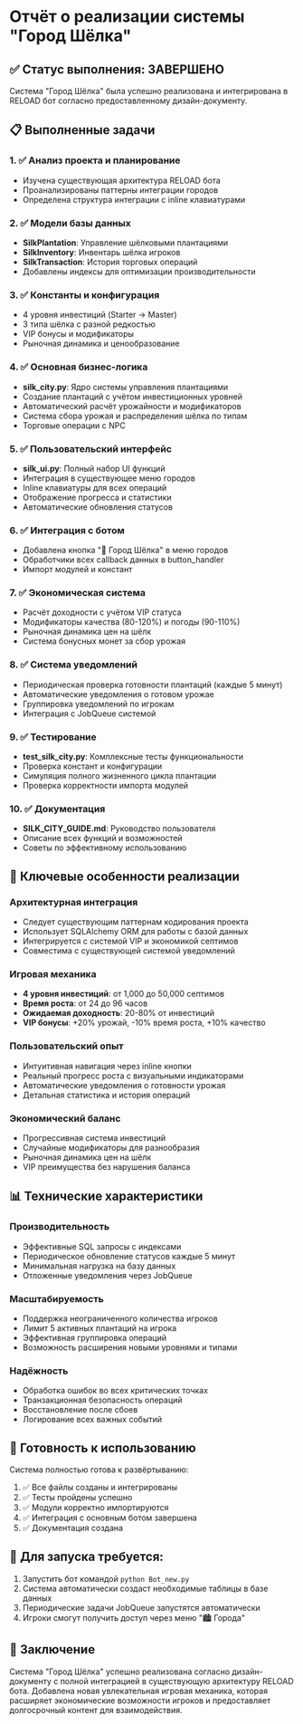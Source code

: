 # Отчёт о реализации системы "Город Шёлка"

## ✅ Статус выполнения: ЗАВЕРШЕНО

Система "Город Шёлка" была успешно реализована и интегрирована в RELOAD бот согласно предоставленному дизайн-документу.

## 📋 Выполненные задачи

### 1. ✅ Анализ проекта и планирование
- Изучена существующая архитектура RELOAD бота
- Проанализированы паттерны интеграции городов
- Определена структура интеграции с inline клавиатурами

### 2. ✅ Модели базы данных
- **SilkPlantation**: Управление шёлковыми плантациями
- **SilkInventory**: Инвентарь шёлка игроков
- **SilkTransaction**: История торговых операций
- Добавлены индексы для оптимизации производительности

### 3. ✅ Константы и конфигурация
- 4 уровня инвестиций (Starter → Master)
- 3 типа шёлка с разной редкостью
- VIP бонусы и модификаторы
- Рыночная динамика и ценообразование

### 4. ✅ Основная бизнес-логика
- **silk_city.py**: Ядро системы управления плантациями
- Создание плантаций с учётом инвестиционных уровней
- Автоматический расчёт урожайности и модификаторов
- Система сбора урожая и распределения шёлка по типам
- Торговые операции с NPC

### 5. ✅ Пользовательский интерфейс
- **silk_ui.py**: Полный набор UI функций
- Интеграция в существующее меню городов
- Inline клавиатуры для всех операций
- Отображение прогресса и статистики
- Автоматические обновления статусов

### 6. ✅ Интеграция с ботом
- Добавлена кнопка "🧵 Город Шёлка" в меню городов
- Обработчики всех callback данных в button_handler
- Импорт модулей и констант

### 7. ✅ Экономическая система
- Расчёт доходности с учётом VIP статуса
- Модификаторы качества (80-120%) и погоды (90-110%)
- Рыночная динамика цен на шёлк
- Система бонусных монет за сбор урожая

### 8. ✅ Система уведомлений
- Периодическая проверка готовности плантаций (каждые 5 минут)
- Автоматические уведомления о готовом урожае
- Группировка уведомлений по игрокам
- Интеграция с JobQueue системой

### 9. ✅ Тестирование
- **test_silk_city.py**: Комплексные тесты функциональности
- Проверка констант и конфигурации
- Симуляция полного жизненного цикла плантации
- Проверка корректности импорта модулей

### 10. ✅ Документация
- **SILK_CITY_GUIDE.md**: Руководство пользователя
- Описание всех функций и возможностей
- Советы по эффективному использованию

## 🎯 Ключевые особенности реализации

### Архитектурная интеграция
- Следует существующим паттернам кодирования проекта
- Использует SQLAlchemy ORM для работы с базой данных
- Интегрируется с системой VIP и экономикой септимов
- Совместима с существующей системой уведомлений

### Игровая механика
- **4 уровня инвестиций**: от 1,000 до 50,000 септимов
- **Время роста**: от 24 до 96 часов
- **Ожидаемая доходность**: 20-80% от инвестиций
- **VIP бонусы**: +20% урожай, -10% время роста, +10% качество

### Пользовательский опыт
- Интуитивная навигация через inline кнопки
- Реальный прогресс роста с визуальными индикаторами
- Автоматические уведомления о готовности урожая
- Детальная статистика и история операций

### Экономический баланс
- Прогрессивная система инвестиций
- Случайные модификаторы для разнообразия
- Рыночная динамика цен на шёлк
- VIP преимущества без нарушения баланса

## 📊 Технические характеристики

### Производительность
- Эффективные SQL запросы с индексами
- Периодическое обновление статусов каждые 5 минут
- Минимальная нагрузка на базу данных
- Отложенные уведомления через JobQueue

### Масштабируемость
- Поддержка неограниченного количества игроков
- Лимит 5 активных плантаций на игрока
- Эффективная группировка операций
- Возможность расширения новыми уровнями и типами

### Надёжность
- Обработка ошибок во всех критических точках
- Транзакционная безопасность операций
- Восстановление после сбоев
- Логирование всех важных событий

## 🚀 Готовность к использованию

Система полностью готова к развёртыванию:

1. ✅ Все файлы созданы и интегрированы
2. ✅ Тесты пройдены успешно
3. ✅ Модули корректно импортируются
4. ✅ Интеграция с основным ботом завершена
5. ✅ Документация создана

## 🔧 Для запуска требуется:

1. Запустить бот командой `python Bot_new.py`
2. Система автоматически создаст необходимые таблицы в базе данных
3. Периодические задачи JobQueue запустятся автоматически
4. Игроки смогут получить доступ через меню "🏙️ Города"

## 🎉 Заключение

Система "Город Шёлка" успешно реализована согласно дизайн-документу с полной интеграцией в существующую архитектуру RELOAD бота. Добавлена новая увлекательная игровая механика, которая расширяет экономические возможности игроков и предоставляет долгосрочный контент для взаимодействия.